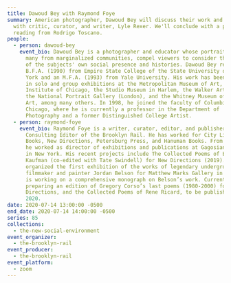```yaml
---
title: Dawoud Bey with Raymond Foye
summary: American photographer, Dawoud Bey will discuss their work and process
  with critic, curator, and writer, Lyle Rexer. We'll conclude with a poetry
  reading from Rodrigo Toscano.
people:
  - person: dawoud-bey
    event_bio: Dawoud Bey is a photographer and educator whose portraits of people,
      many from marginalized communities, compel viewers to consider the reality
      of the subjects' own social presence and histories. Dawoud Bey received a
      B.F.A. (1990) from Empire State College of the State University of New
      York and an M.F.A. (1993) from Yale University. His work has been included
      in solo and group exhibitions at the Metropolitan Museum of Art, the Art
      Institute of Chicago, the Studio Museum in Harlem, the Walker Art Center,
      the National Portrait Gallery (London), and the Whitney Museum of American
      Art, among many others. In 1998, he joined the faculty of Columbia College
      Chicago, where he is currently a professor in the Department of
      Photography and a former Distinguished College Artist.
  - person: raymond-foye
    event_bio: Raymond Foye is a writer, curator, editor, and publisher, and is a
      Consulting Editor of the Brooklyn Rail. He has worked for City Lights
      Books, New Directions, Petersburg Press, and Hanuman Books. From 1990-95
      he worked as director of exhibitions and publications at Gagosian Gallery
      in New York. His recent projects include The Collected Poems of Bob
      Kaufman (co-edited with Tate Swindell) for New Directions (2019). He
      organized the first exhibition of the works of legendary underground
      filmmaker and painter Jordan Belson for Matthew Marks Gallery in 2019, and
      is working on a comprehensive monograph on Belson’s work. Currently he is
      preparing an edition of Gregory Corso’s last poems (1980-2000) for New
      Directions, and the Collected Poems of Rene Ricard, to be published in
      2020.
date: 2020-07-14 13:00:00 -0500
end_date: 2020-07-14 14:00:00 -0500
series: 85
collections:
  - the-new-social-environment
event_organizer:
  - the-brooklyn-rail
event_producer:
  - the-brooklyn-rail
event_platform:
  - zoom
---
```

